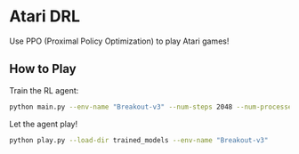 # Atari DRL

Use PPO (Proximal Policy Optimization) to play Atari games!

## How to Play

Train the RL agent:

```bash
python main.py --env-name "Breakout-v3" --num-steps 2048 --num-processes 1 --lr 3e-4 --entropy-coef 0 --value-loss-coef 0.5 --ppo-epoch 10 --num-mini-batch 32 --gamma 0.99 --gae-lambda 0.95 --num-env-steps 1000000 --use-linear-lr-decay --use-proper-time-limits
```

Let the agent play!

```bash
python play.py --load-dir trained_models --env-name "Breakout-v3"
```
